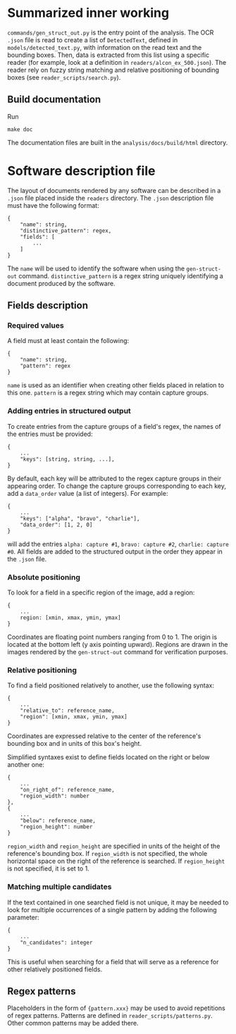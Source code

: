 # Summarized inner working

`commands/gen_struct_out.py` is the entry point of the analysis. The OCR `.json` file is read to create a list of `DetectedText`, defined in `models/detected_text.py`, with information on the read text and the bounding boxes. Then, data is extracted from this list using a specific reader (for example, look at a definition in `readers/alcon_ex_500.json`). The reader rely on fuzzy string matching and relative positioning of bounding boxes (see `reader_scripts/search.py`).


## Build documentation

Run
```
make doc
```
The documentation files are built in the `analysis/docs/build/html` directory.


# Software description file

The layout of documents rendered by any software can be described in a `.json` file placed inside the `readers` directory. The `.json` description file must have the following format:
```
{
	"name": string,
	"distinctive_pattern": regex,
	"fields": [
		...
	]
}
```
The `name` will be used to identify the software when using the `gen-struct-out` command. `distinctive_pattern` is a regex string uniquely identifying a document produced by the software.

## Fields description

### Required values
A field must at least contain the following:
```
{
	"name": string,
	"pattern": regex
}
```
`name` is used as an identifier when creating other fields placed in relation to this one. `pattern` is a regex string which may contain capture groups.


### Adding entries in structured output

To create entries from the capture groups of a field's regex, the names of the entries must be provided:
```
{
	...
	"keys": [string, string, ...],
}
```
By default, each key will be attributed to the regex capture groups in their appearing order. To change the capture groups corresponding to each key, add a `data_order` value (a list of integers). For example:
```
{
	...
	"keys": ["alpha", "bravo", "charlie"],
	"data_order": [1, 2, 0]
}
```
will add the entries `alpha: capture #1`, `bravo: capture #2`, `charlie: capture #0`.
All fields are added to the structured output in the order they appear in the `.json` file.


### Absolute positioning

To look for a field in a specific region of the image, add a region:
```
{
	...
	region: [xmin, xmax, ymin, ymax]
}
```
Coordinates are floating point numbers ranging from 0 to 1. The origin is located at the bottom left (y axis pointing upward). Regions are drawn in the images rendered by the `gen-struct-out` command for verification purposes.


### Relative positioning

To find a field positioned relatively to another, use the following syntax:
```
{
	...
	"relative_to": reference_name,
	"region": [xmin, xmax, ymin, ymax]
}
```
Coordinates are expressed relative to the center of the reference's bounding box and in units of this box's height.

Simplified syntaxes exist to define fields located on the right or below another one:
```
{
	...
	"on_right_of": reference_name,
	"region_width": number
},
{
	...
	"below": reference_name,
	"region_height": number
}
```
`region_width` and `region_height` are specified in units of the height of the reference's bounding box. If `region_width` is not specified, the whole horizontal space on the right of the reference is searched. If `region_height` is not specified, it is set to 1.


### Matching multiple candidates

If the text contained in one searched field is not unique, it may be needed to look for multiple occurrences of a single pattern by adding the following parameter:
```
{
	...
	"n_candidates": integer
}
```
This is useful when searching for a field that will serve as a reference for other relatively positioned fields.


## Regex patterns

Placeholders in the form of `{pattern.xxx}` may be used to avoid repetitions of regex patterns. Patterns are defined in `reader_scripts/patterns.py`. Other common patterns may be added there.
